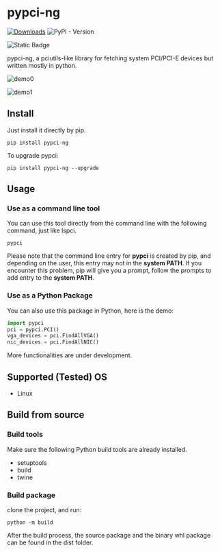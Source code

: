 # pypci-ng
[![Downloads](https://static.pepy.tech/badge/pypci-ng)](https://pepy.tech/project/pypci-ng)
![PyPI - Version](https://img.shields.io/pypi/v/pypci-ng?label=version)

![Static Badge](https://img.shields.io/badge/Linux-blue)


pypci-ng, a pciutils-like library for fetching system PCI/PCI-E devices but written mostly in python.


![demo0](https://files.catbox.moe/mku1dg.png)


![demo1](https://files.catbox.moe/scnd3j.png)

## Install
Just install it directly by pip.
```shell
pip install pypci-ng
```
To upgrade pypci:
```shell
pip install pypci-ng --upgrade
```

## Usage
### Use as a command line tool
You can use this tool directly from the command line with the following command, just like lspci.
```shell
pypci
```
Please note that the command line entry for __pypci__ is created by pip, and depending on the user, this entry may not in the __system PATH__. If you encounter this problem, pip will give you a prompt, follow the prompts to add entry to the __system PATH__.

### Use as a Python Package
You can also use this package in Python, here is the demo:
```python
import pypci
pci = pypci.PCI()
vga_devices = pci.FindAllVGA()
nic_devices = pci.FindAllNIC()
```
More functionalities are under development.

## Supported (Tested) OS
* Linux


## Build from source
### Build tools
Make sure the following Python build tools are already installed.
* setuptools
* build
* twine

### Build package
clone the project, and run:
```shell
python -m build
```
After the build process, the source package and the binary whl package can be found in the dist folder.
